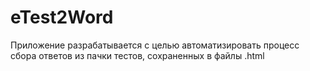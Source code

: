 # eTest2Word
Приложение разрабатывается с целью автоматизировать процесс сбора ответов из пачки тестов, сохраненных в файлы .html

